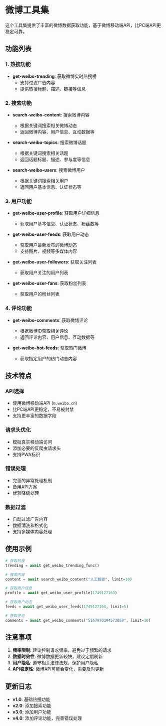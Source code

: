 # 微博工具集

这个工具集提供了丰富的微博数据获取功能，基于微博移动端API，比PC端API更稳定可靠。

## 功能列表

### 1. 热搜功能
- **get-weibo-trending**: 获取微博实时热搜榜
  - 支持过滤广告内容
  - 提供热搜标题、描述、链接等信息

### 2. 搜索功能
- **search-weibo-content**: 搜索微博内容
  - 根据关键词搜索相关微博动态
  - 返回微博内容、用户信息、互动数据等
  
- **search-weibo-topics**: 搜索微博话题
  - 根据关键词搜索相关话题
  - 返回话题标题、描述、参与度等信息
  
- **search-weibo-users**: 搜索微博用户
  - 根据关键词搜索相关用户
  - 返回用户基本信息、认证状态等

### 3. 用户功能
- **get-weibo-user-profile**: 获取用户详细信息
  - 获取用户基本信息、认证状态、粉丝数等
  
- **get-weibo-user-feeds**: 获取用户动态
  - 获取用户最新发布的微博动态
  - 支持图片、视频等多媒体内容
  
- **get-weibo-user-followers**: 获取关注列表
  - 获取用户关注的用户列表
  
- **get-weibo-user-fans**: 获取粉丝列表
  - 获取用户的粉丝列表

### 4. 评论功能
- **get-weibo-comments**: 获取微博评论
  - 根据微博ID获取相关评论
  - 返回评论内容、用户信息、互动数据等
  
- **get-weibo-hot-feeds**: 获取热门微博
  - 获取指定用户的热门动态内容

## 技术特点

### API选择
- 使用微博移动端API (`m.weibo.cn`)
- 比PC端API更稳定，不易被封禁
- 支持更丰富的数据字段

### 请求头优化
- 模拟真实移动端访问
- 添加必要的反爬虫请求头
- 支持PWA标识

### 错误处理
- 完善的异常处理机制
- 备用API方案
- 优雅降级处理

### 数据过滤
- 自动过滤广告内容
- 数据清洗和格式化
- 支持多媒体内容处理

## 使用示例

```python
# 获取热搜
trending = await get_weibo_trending_func()

# 搜索内容
content = await search_weibo_content("人工智能", limit=10)

# 获取用户信息
profile = await get_weibo_user_profile(1749127163)

# 获取用户动态
feeds = await get_weibo_user_feeds(1749127163, limit=5)

# 获取评论
comments = await get_weibo_comments("5167970394572058", limit=10)
```

## 注意事项

1. **频率限制**: 建议控制请求频率，避免过于频繁的请求
2. **数据时效性**: 微博数据更新较快，建议定期刷新
3. **用户隐私**: 遵守相关法律法规，保护用户隐私
4. **API稳定性**: 微博API可能会变化，需要及时更新

## 更新日志

- **v1.0**: 基础热搜功能
- **v2.0**: 添加搜索功能
- **v3.0**: 添加用户功能
- **v4.0**: 添加评论功能，完善错误处理
